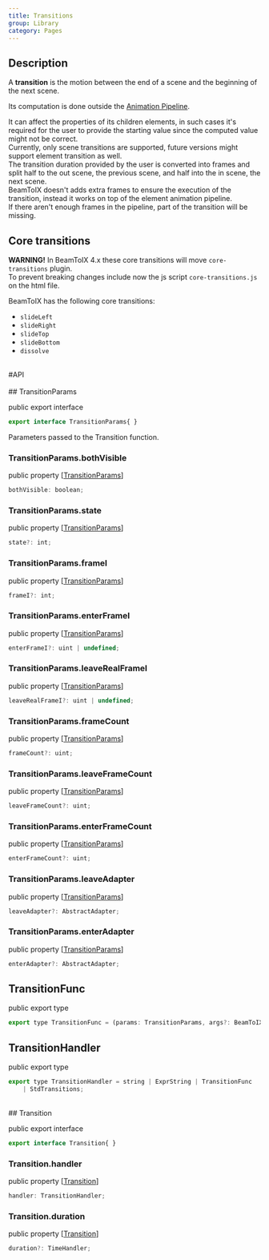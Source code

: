 ```yaml
---
title: Transitions
group: Library
category: Pages
---
```

  
## Description
  
A **transition** is the motion between the end of a scene
and the beginning of the next scene.  
  
Its computation is done outside the [Animation Pipeline](workflow.md#animation-pipeline).  
  
It can affect the properties of its children elements,
in such cases it's required for the user to provide the starting value
since the computed value might not be correct.  
Currently, only scene transitions are supported,
future versions might support element transition as well.  
The transition duration provided by the user is converted into frames
and split half to the out scene, the previous scene,
and half into the in scene, the next scene.  
BeamToIX doesn't adds extra frames to ensure the execution of the transition,
instead it works on top of the element animation pipeline.  
If there aren't enough frames in the pipeline, part of the transition will be missing.  
  
## Core transitions
**WARNING!** In BeamToIX 4.x these core transitions will move `core-transitions` plugin.  
To prevent breaking changes include now the js script `core-transitions.js` on the html file.  
  
 BeamToIX has the following core transitions:  
- `slideLeft`  
- `slideRight`  
- `slideTop`  
- `slideBottom`  
- `dissolve`  
  
<div class=api-header>&nbsp;</div>
#API
<div class=class-interface-header>&nbsp;</div>
## TransitionParams

<span class="code-badge badge-public">public</span> <span class="code-badge badge-export">export</span> <span class="code-badge badge-interface">interface</span>    
```js
export interface TransitionParams{ }
```


Parameters passed to the Transition function.

### TransitionParams.bothVisible

<span class="code-badge badge-public">public</span> <span class="code-badge badge-property">property</span>  [[TransitionParams](transitions.md#transitionparams)]  
```js
bothVisible: boolean;
```

### TransitionParams.state

<span class="code-badge badge-public">public</span> <span class="code-badge badge-property">property</span>  [[TransitionParams](transitions.md#transitionparams)]  
```js
state?: int;
```

### TransitionParams.frameI

<span class="code-badge badge-public">public</span> <span class="code-badge badge-property">property</span>  [[TransitionParams](transitions.md#transitionparams)]  
```js
frameI?: int;
```

### TransitionParams.enterFrameI

<span class="code-badge badge-public">public</span> <span class="code-badge badge-property">property</span>  [[TransitionParams](transitions.md#transitionparams)]  
```js
enterFrameI?: uint | undefined;
```

### TransitionParams.leaveRealFrameI

<span class="code-badge badge-public">public</span> <span class="code-badge badge-property">property</span>  [[TransitionParams](transitions.md#transitionparams)]  
```js
leaveRealFrameI?: uint | undefined;
```

### TransitionParams.frameCount

<span class="code-badge badge-public">public</span> <span class="code-badge badge-property">property</span>  [[TransitionParams](transitions.md#transitionparams)]  
```js
frameCount?: uint;
```

### TransitionParams.leaveFrameCount

<span class="code-badge badge-public">public</span> <span class="code-badge badge-property">property</span>  [[TransitionParams](transitions.md#transitionparams)]  
```js
leaveFrameCount?: uint;
```

### TransitionParams.enterFrameCount

<span class="code-badge badge-public">public</span> <span class="code-badge badge-property">property</span>  [[TransitionParams](transitions.md#transitionparams)]  
```js
enterFrameCount?: uint;
```

### TransitionParams.leaveAdapter

<span class="code-badge badge-public">public</span> <span class="code-badge badge-property">property</span>  [[TransitionParams](transitions.md#transitionparams)]  
```js
leaveAdapter?: AbstractAdapter;
```

### TransitionParams.enterAdapter

<span class="code-badge badge-public">public</span> <span class="code-badge badge-property">property</span>  [[TransitionParams](transitions.md#transitionparams)]  
```js
enterAdapter?: AbstractAdapter;
```

## TransitionFunc

<span class="code-badge badge-public">public</span> <span class="code-badge badge-export">export</span> <span class="code-badge badge-type">type</span>    
```js
export type TransitionFunc = (params: TransitionParams, args?: BeamToIXArgs) => void;
```

## TransitionHandler

<span class="code-badge badge-public">public</span> <span class="code-badge badge-export">export</span> <span class="code-badge badge-type">type</span>    
```js
export type TransitionHandler = string | ExprString | TransitionFunc
    | StdTransitions;
```

<div class=class-interface-header>&nbsp;</div>
## Transition

<span class="code-badge badge-public">public</span> <span class="code-badge badge-export">export</span> <span class="code-badge badge-interface">interface</span>    
```js
export interface Transition{ }
```

### Transition.handler

<span class="code-badge badge-public">public</span> <span class="code-badge badge-property">property</span>  [[Transition](transitions.md#transition)]  
```js
handler: TransitionHandler;
```

### Transition.duration

<span class="code-badge badge-public">public</span> <span class="code-badge badge-property">property</span>  [[Transition](transitions.md#transition)]  
```js
duration?: TimeHandler;
```
